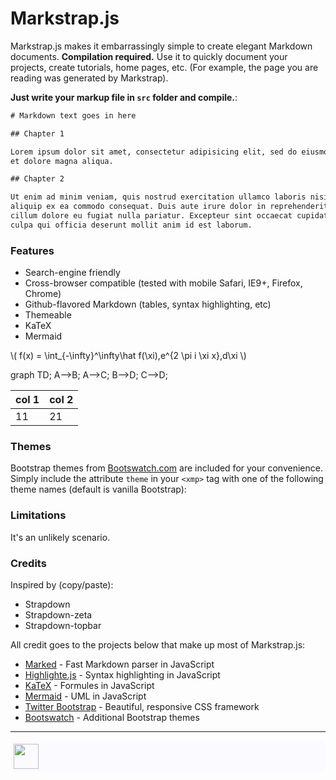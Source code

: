 # Markstrap.js

Markstrap.js makes it embarrassingly simple to create elegant Markdown documents. **Compilation required.** Use it to quickly document your projects, create tutorials, home pages, etc. (For example, the page you are reading was generated by Markstrap).

**Just write your markup file in `src` folder and compile.**:

```html
# Markdown text goes in here

## Chapter 1

Lorem ipsum dolor sit amet, consectetur adipisicing elit, sed do eiusmod tempor incididunt ut labore
et dolore magna aliqua. 

## Chapter 2

Ut enim ad minim veniam, quis nostrud exercitation ullamco laboris nisi ut
aliquip ex ea commodo consequat. Duis aute irure dolor in reprehenderit in voluptate velit esse
cillum dolore eu fugiat nulla pariatur. Excepteur sint occaecat cupidatat non proident, sunt in
culpa qui officia deserunt mollit anim id est laborum.

```

### Features

+ Search-engine friendly
+ Cross-browser compatible (tested with mobile Safari, IE9+, Firefox, Chrome)
+ Github-flavored Markdown (tables, syntax highlighting, etc)
+ Themeable
+ KaTeX
+ Mermaid

\\( f(x) = \int_{-\infty}^\infty\hat f(\xi)\,e^{2 \pi i \xi x}\,d\xi \\)

<div class="mermaid">
    graph TD;
        A-->B;
        A-->C;
        B-->D;
        C-->D;
</div>


 col 1 | col 2 
 --- |--- 
 11 | 21 

### Themes

Bootstrap themes from [Bootswatch.com](http://bootswatch.com) are included for your convenience. Simply include the attribute `theme` in your `<xmp>` tag with one of the following theme names (default is vanilla Bootstrap):


### Limitations

It's an unlikely scenario.


### Credits

Inspired by (copy/paste):
+ Strapdown
+ Strapdown-zeta
+ Strapdown-topbar

All credit goes to the projects below that make up most of Markstrap.js:

+ [Marked](https://github.com/chjj/marked/) - Fast Markdown parser in JavaScript
+ [Highlighte.js](http://github.com/) - Syntax highlighting in JavaScript
+ [KaTeX](http://github.com/) - Formules in JavaScript
+ [Mermaid](http://github.com/) - UML in JavaScript
+ [Twitter Bootstrap](http://twitter.github.com/bootstrap/) - Beautiful, responsive CSS framework
+ [Bootswatch](http://bootswatch.com) - Additional Bootstrap themes

<hr/>
<div style="background:#fafaff; min-height:50px; padding:0 5px; margin:0">
  <div style="float:left;">
    <img style="width:40px; margin:0; padding-top:5px; margin-right:10px;" src="https://g.twimg.com/Twitter_logo_blue.png"/>
  </div>
  <div style="padding-top:15px; padding-bottom:10px;">
    
  </div>
</div>

<!--
<a href="https://github.com/arturadib/strapdown"><img style="position: fixed; top: 0; right: 0; border: 0; z-index: 1000; margin: 0;" src="https://s3.amazonaws.com/github/ribbons/forkme_right_darkblue_121621.png" alt="Fork me on GitHub"></a>
-->
